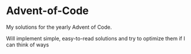 # Advent-of-Code
My solutions for the yearly Advent of Code. 

Will implement simple, easy-to-read solutions and try to optimize them if I can think of ways